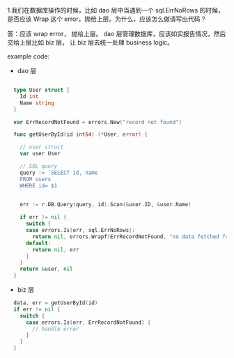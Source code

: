 1.我们在数据库操作的时候，比如 dao 层中当遇到一个 sql.ErrNoRows 的时候，是否应该 Wrap 这个 error，抛给上层。为什么，应该怎么做请写出代码？

答：应该 wrap error， 抛给上层。 dao 层管理数据库，应该如实报告情况，然后交给上层比如 biz 层， 让 biz 层去统一处理 business logic。

example code:

- dao 层

```go

  type User struct {
    Id int
    Name string
  }

  var ErrRecordNotFound = errors.New("record not found")

  func getUserById(id int64) (*User, error) {

    // user struct
    var user User

    // SQL query
    query := `SELECT id, name
    FROM users
    WHERE id= $1
    `

    err := r.DB.Query(query, id).Scan(&user.ID, &user.Name)

    if err != nil {
      switch {
      case errors.Is(err, sql.ErrNoRows):
        return nil, errors.Wrapf(ErrRecordNotFound, "no data fetched from database, %+v", err)
      default:
        return nil, err
      }
    }
    return &user, nil
  }
```

- biz 层

```go
  data, err = getUserById(id)
  if err != nil {
    switch {
      case errors.Is(err, ErrRecordNotFound) {
        // handle error
      }
    }
  }
```
